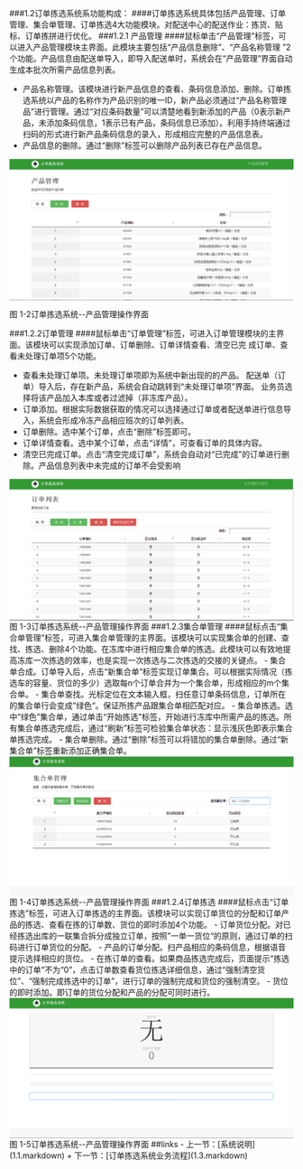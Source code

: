 ###1.2订单拣选系统系功能构成：
####订单拣选系统具体包括产品管理、订单管理、集合单管理、订单拣选4大功能模块。对配送中心的配送作业：拣货、贴标、订单拣拼进行优化。
###1.2.1 产品管理
####鼠标单击“产品管理”标签，可以进入产品管理模块主界面。此模块主要包括“产品信息删除”、“产品名称管理 ”2个功能。产品信息由配送单导入，即导入配送单时，系统会在“产品管理”界面自动生成本批次所需产品信息列表。
- 产品名称管理。该模块进行新产品信息的查看、条码信息添加、删除。订单拣选系统以产品的名称作为产品识别的唯一ID，新产品必须通过“产品名称管理品”进行管理。通过“对应条码数量”可以清楚地看到新添加的产品（0表示新产品，未添加条码信息，1表示已有产品，条码信息已添加）。利用手持终端通过扫码的形式进行新产品条码信息的录入，形成相应完整的产品信息表。 
- 产品信息的删除。通过“删除”标签可以删除产品列表已存在产品信息。
<img src="images/产品管理.png"  alt = "图 1-2订单拣选系统--产品管理操作界面" align=center />

 图 1-2订单拣选系统--产品管理操作界面
 
###1.2.2订单管理
####鼠标单击“订单管理”标签，可进入订单管理模块的主界面。该模块可以实现添加订单、订单删除、订单详情查看、清空已完 成订单、查看未处理订单项5个功能。
- 查看未处理订单项。未处理订单项即为系统中新出现的的产品。 配送单（订单）导入后，存在新产品，系统会自动跳转到“未处理订单项”界面。 业务员选择将该产品加入本库或者过滤掉（非冻库产品）。
- 订单添加。根据实际数据获取的情况可以选择通过订单或者配送单进行信息导入，系统会形成冷冻产品相应班次的订单列表。
- 订单删除。选中某个订单，点击“删除”标签即可。
- 订单详情查看。选中某个订单，点击“详情”，可查看订单的具体内容。
- 清空已完成订单。点击“清空完成订单”，系统会自动对“已完成”的订单进行删除。产品信息列表中未完成的订单不会受影响

<img src="images/订单管理刘.png"  alt = "图 1-3订单拣选系统--产品管理操作界面" align=center />
图 1-3订单拣选系统--产品管理操作界面
###1.2.3集合单管理
####鼠标点击“集合单管理”标签，可进入集合单管理的主界面。该模块可以实现集合单的创建、查找、拣选、删除4个功能。在冻库中进行相应集合单的拣选。此模块可以有效地提高冻库一次拣选的效率，也是实现一次拣选与二次拣选的交接的关键点。
- 集合单合成。订单导入后，点击“新集合单”标签实现订单集合。可以根据实际情况（拣选车的容量、货位的多少）选取每n个订单合并为一个集合单，形成相应的m个集合单。
- 集合单查找。光标定位在文本输入框，扫任意订单条码信息，订单所在的集合单行会变成”绿色“。保证所拣产品跟集合单相匹配对应。
- 集合单拣选。选中“绿色”集合单，通过单击“开始拣选”标签，开始进行冻库中所需产品的拣选。所有集合单拣选完成后，通过“刷新”标签可检验集合单状态：显示浅灰色即表示集合单拣选完成。
- 集合单删除。通过“删除”标签可以将错加的集合单删除。通过“新集合单”标签重新添加正确集合单。
<img src="images/集合单管理刘.png"  alt = "图 1-4订单拣选系统--产品管理操作界面" align=center />
图 1-4订单拣选系统--产品管理操作界面
###1.2.4订单拣选
####鼠标点击“订单拣选”标签，可进入订单拣选的主界面。该模块可以实现订单货位的分配和订单产品的拣选、查看在拣的订单数、货位的即时添加4个功能。
- 订单货位分配。对已经拣选出库的一联集合拆分成独立订单，按照”一单一货位“的原则，通过订单的扫码进行订单货位的分配。
- 产品的订单分配。扫产品相应的条码信息，根据语音提示选择相应的货位。 
- 在拣订单的查看。如果商品拣选完成后，页面提示“拣选中的订单”不为“0”，点击订单数查看货位拣选详细信息，通过“强制清空货位”、“强制完成拣选中的订单”，进行订单的强制完成和货位的强制清空。
- 货位的即时添加。即订单的货位分配和产品的分配可同时进行。
<img src="images/订单拣选刘.png"  alt = "图 1-5订单拣选系统--产品管理操作界面" align=center />
图 1-5订单拣选系统--产品管理操作界面
##links
- 上一节：[系统说明](1.1.markdown)
+ 下一节：[订单拣选系统业务流程](1.3.markdown)


